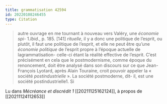 ```yaml
---
title: grammatisation 42594
id: 20220108246455
type: Citation
---
```


> autre ouvrage en me tournant à nouveau vers Valéry, une *économie spi-* 1.*Ibid.*, p. 185. [141] *rituelle*, il y a donc une politique de l’esprit, ou plutôt, il faut une politique de l’esprit, et elle ne peut être qu’une *économie politique* de l’esprit propre à l’époque actuelle de lagrammatisation- celle-ci étant la réalité effective de l’esprit. C’est précisément en cela que le postmodernisme, comme époque du renoncement, doit être analysé dans son discours sur ce que Jean-François Lyotard, après Alain Touraine, croit pouvoir appeler la « société *postindustrielle* ». La société postmoderne, dit- il, est une société postindustrielle1. Si

Lu dans *Mécréance et discrédit 1* [[20211125162124]], à propos de [[20211124112653]]